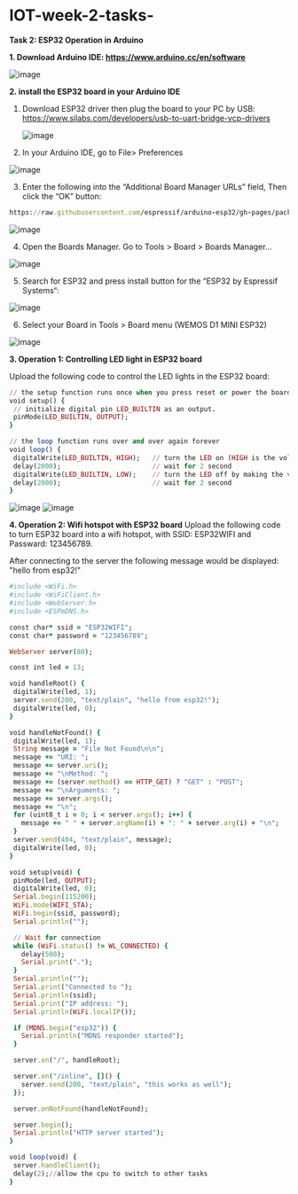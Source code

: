 # IOT-week-2-tasks-
**Task 2: ESP32 Operation in Arduino**

**1. Download Arduino IDE: https://www.arduino.cc/en/software**

![image](https://user-images.githubusercontent.com/108147030/180517113-b663dc45-c68a-48ae-8201-a49c10ac0c2c.png)

**2. install the ESP32 board in your Arduino IDE**
 
 1) Download ESP32 driver then plug the board to your PC by USB: https://www.silabs.com/developers/usb-to-uart-bridge-vcp-drivers
 
    ![image](https://user-images.githubusercontent.com/108147030/180518719-b5da7c68-d180-47a3-aa46-c9de34891fe2.png)

 2) In your Arduino IDE, go to File> Preferences
 
 ![image](https://user-images.githubusercontent.com/108147030/180517889-e1453035-4255-433e-bfe5-3dde82e9b6bf.png)
 
 3) Enter the following into the “Additional Board Manager URLs” field, Then click the “OK” button:
 
   ```ruby
https://raw.githubusercontent.com/espressif/arduino-esp32/gh-pages/package_esp32_index.json
  ```
  ![image](https://user-images.githubusercontent.com/108147030/180518050-1ee10a31-e4e8-4de0-afaa-4805f42f9684.png)
 
 4) Open the Boards Manager. Go to Tools > Board > Boards Manager…

  ![image](https://user-images.githubusercontent.com/108147030/180518119-6722cdb8-31ef-48ad-a6a3-a8f9d9112ed4.png)
  
 5) Search for ESP32 and press install button for the “ESP32 by Espressif Systems“:

  ![image](https://user-images.githubusercontent.com/108147030/180518276-752296e2-2c9e-4fb6-bbbd-83f9ad0f1538.png)
 
 6) Select your Board in Tools > Board menu (WEMOS D1 MINI ESP32)
 
![image](https://user-images.githubusercontent.com/108147030/180518389-d6dc01c2-9a9f-4125-9553-324b3debe416.png)
 


**3. Operation 1: Controlling LED light in ESP32 board**

Upload the following code to control the LED lights in the ESP32 board:

 ```ruby
// the setup function runs once when you press reset or power the board
void setup() {
  // initialize digital pin LED_BUILTIN as an output.
  pinMode(LED_BUILTIN, OUTPUT);
}

// the loop function runs over and over again forever
void loop() {
  digitalWrite(LED_BUILTIN, HIGH);   // turn the LED on (HIGH is the voltage level)
  delay(2000);                       // wait for 2 second
  digitalWrite(LED_BUILTIN, LOW);    // turn the LED off by making the voltage LOW
  delay(2000);                       // wait for 2 second
}
  ```
  ![image](https://user-images.githubusercontent.com/108147030/180528367-6cffb6c9-2a81-45a8-b231-b8e1a5ea4bc8.png)
  ![image](https://user-images.githubusercontent.com/108147030/180528690-8faa0b32-3a96-4c9f-a074-4026b3ba77dd.png)


**4. Operation 2: Wifi hotspot with ESP32 board**
Upload the following code to turn ESP32 board into a wifi hotspot, with SSID: ESP32WIFI and Passward: 123456789.

After connecting to the server the following message would be displayed: "hello from esp32!"

 ```ruby
#include <WiFi.h>
#include <WiFiClient.h>
#include <WebServer.h>
#include <ESPmDNS.h>

const char* ssid = "ESP32WIFI";
const char* password = "123456789";

WebServer server(80);

const int led = 13;

void handleRoot() {
  digitalWrite(led, 1);
  server.send(200, "text/plain", "hello from esp32!");
  digitalWrite(led, 0);
}

void handleNotFound() {
  digitalWrite(led, 1);
  String message = "File Not Found\n\n";
  message += "URI: ";
  message += server.uri();
  message += "\nMethod: ";
  message += (server.method() == HTTP_GET) ? "GET" : "POST";
  message += "\nArguments: ";
  message += server.args();
  message += "\n";
  for (uint8_t i = 0; i < server.args(); i++) {
    message += " " + server.argName(i) + ": " + server.arg(i) + "\n";
  }
  server.send(404, "text/plain", message);
  digitalWrite(led, 0);
}

void setup(void) {
  pinMode(led, OUTPUT);
  digitalWrite(led, 0);
  Serial.begin(115200);
  WiFi.mode(WIFI_STA);
  WiFi.begin(ssid, password);
  Serial.println("");

  // Wait for connection
  while (WiFi.status() != WL_CONNECTED) {
    delay(500);
    Serial.print(".");
  }
  Serial.println("");
  Serial.print("Connected to ");
  Serial.println(ssid);
  Serial.print("IP address: ");
  Serial.println(WiFi.localIP());

  if (MDNS.begin("esp32")) {
    Serial.println("MDNS responder started");
  }

  server.on("/", handleRoot);

  server.on("/inline", []() {
    server.send(200, "text/plain", "this works as well");
  });

  server.onNotFound(handleNotFound);

  server.begin();
  Serial.println("HTTP server started");
}

void loop(void) {
  server.handleClient();
  delay(2);//allow the cpu to switch to other tasks
}
  ```


